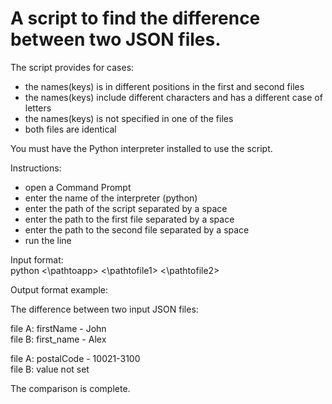 # A script to find the difference between two JSON files.

The script provides for cases: 
* the names(keys) is in different positions in the first and second files
* the names(keys) include different characters and has a different case of letters
* the names(keys) is not specified in one of the files
* both files are identical

You must have the Python interpreter installed to use the script.

Instructions: 
* open a Command Prompt
* enter the name of the interpreter (python)
* enter the path of the script separated by a space 
* enter the path to the first file separated by a space 
* enter the path to the second file separated by a space
* run the line

Input format: \
python <\pathtoapp> <\pathtofile1> <\pathtofile2>

Output format example: 

The difference between two input JSON files:

file A: firstName - John \
file B: first_name - Alex

file A: postalCode - 10021-3100 \
file B: value not set

The comparison is complete.
